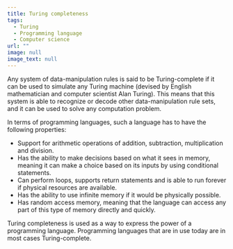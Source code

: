 ```yaml
---
title: Turing completeness
tags:
  - Turing
  - Programming language
  - Computer science
url: ""
image: null
image_text: null
---
```


Any system of data-manipulation rules is said to be Turing-complete if it can be used to simulate any Turing machine (devised by English mathematician and computer scientist Alan Turing). This means that this system is able to recognize or decode other data-manipulation rule sets, and it can be used to solve any computation problem.  

In terms of programming languages, such a language has to have the following properties:   
* Support for arithmetic operations of addition, subtraction, multiplication and division. 
* Has the ability to make decisions based on what it sees in memory, meaning it can make a choice based on its inputs by using conditional statements.  
* Can perform loops, supports return statements and is able to run forever if physical resources are available.  
* Has the ability to use infinite memory if it would be physically possible.   
* Has random access memory, meaning that the language can access any part of this type of memory directly and quickly.    

Turing completeness is used as a way to express the power of a programming language. Programming languages that are in use today are in most cases Turing-complete.  

